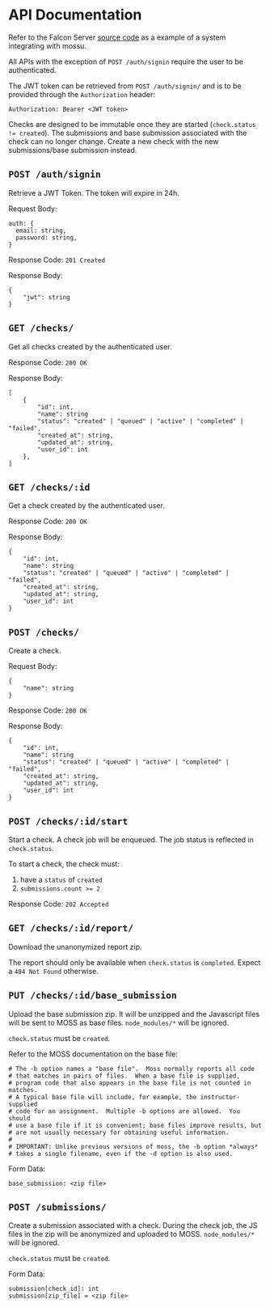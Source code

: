 # API Documentation

Refer to the Falcon Server [source code](https://github.com/dexterleng/falcon-server) as a example of a system integrating with mossu.

All APIs with the exception of `POST /auth/signin` require the user to be authenticated.

The JWT token can be retrieved from `POST /auth/signin/` and is to be provided through the `Authorization` header:

```
Authorization: Bearer <JWT token>
```

Checks are designed to be immutable once they are started (`check.status != created`). The submissions and base submission associated with the check can no longer change. Create a new check with the new submissions/base submission instead.

## `POST /auth/signin`

Retrieve a JWT Token. The token will expire in 24h.

Request Body:

```
auth: {
  email: string,
  password: string,
}
```

Response Code: `201 Created`

Response Body:

```
{
    "jwt": string
}
```

## `GET /checks/`

Get all checks created by the authenticated user.

Response Code: `200 OK`

Response Body:

```
[
    {
        "id": int,
        "name": string
        "status": "created" | "queued" | "active" | "completed" | "failed",
        "created_at": string,
        "updated_at": string,
        "user_id": int
    },
]
```

## `GET /checks/:id`

Get a check created by the authenticated user.

Response Code: `200 OK`

Response Body:

```
{
    "id": int,
    "name": string
    "status": "created" | "queued" | "active" | "completed" | "failed",
    "created_at": string,
    "updated_at": string,
    "user_id": int
}
```

## `POST /checks/`

Create a check.

Request Body:

```
{
	"name": string
}
```

Response Code: `200 OK`

Response Body:

```
{
    "id": int,
    "name": string
    "status": "created" | "queued" | "active" | "completed" | "failed",
    "created_at": string,
    "updated_at": string,
    "user_id": int
}
```

## `POST /checks/:id/start`

Start a check. A check job will be enqueued. The job status is reflected in `check.status`.

To start a check, the check must:

1. have a `status` of `created`
2. `submissions.count >= 2`

Response Code: `202 Accepted`

## `GET /checks/:id/report/`

Download the unanonymized report zip.

The report should only be available when `check.status` is `completed`. Expect a `404 Not Found` otherwise.

## `PUT /checks/:id/base_submission`

Upload the base submission zip. It will be unzipped and the Javascript files will be sent to MOSS as base files. `node_modules/*` will be ignored.

`check.status` must be `created`.

Refer to the MOSS documentation on the base file:
```
# The -b option names a "base file".  Moss normally reports all code
# that matches in pairs of files.  When a base file is supplied,
# program code that also appears in the base file is not counted in matches.
# A typical base file will include, for example, the instructor-supplied 
# code for an assignment.  Multiple -b options are allowed.  You should 
# use a base file if it is convenient; base files improve results, but 
# are not usually necessary for obtaining useful information. 
#
# IMPORTANT: Unlike previous versions of moss, the -b option *always*
# takes a single filename, even if the -d option is also used.
```

Form Data:

```
base_submission: <zip file>
```

## `POST /submissions/`

Create a submission associated with a check. During the check job, the JS files in the zip will be anonymized and uploaded to MOSS. `node_modules/*` will be ignored. 

`check.status` must be `created`.

Form Data:

```
submission[check_id]: int
submission[zip_file] = <zip file>
```